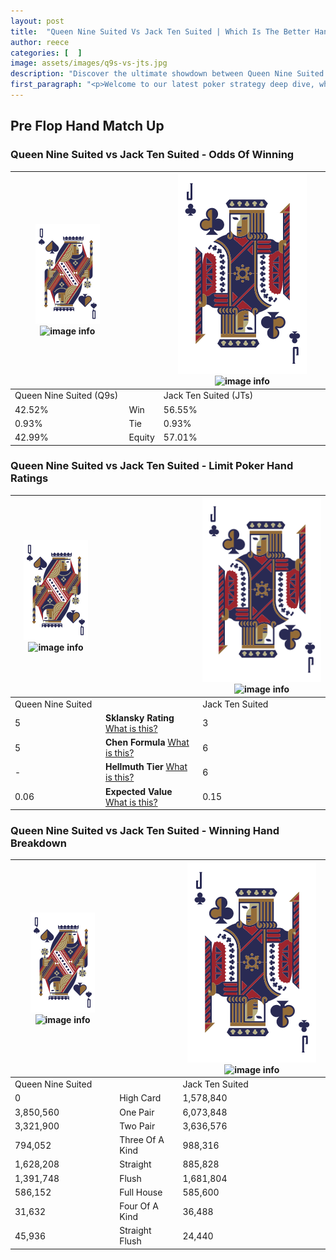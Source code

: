 ```yaml
---
layout: post
title:  "Queen Nine Suited Vs Jack Ten Suited | Which Is The Better Hand In Poker? A Complete Guide"
author: reece
categories: [  ]
image: assets/images/q9s-vs-jts.jpg
description: "Discover the ultimate showdown between Queen Nine Suited and Jack Ten Suited in poker! Uncover the odds, strategies, and scenarios where one hand triumphs over the other. Get ready to up your poker game with this thrilling analysis."
first_paragraph: "<p>Welcome to our latest poker strategy deep dive, where we're pitting two distinct hands against each other in a high-stakes showdown: Queen Nine Suited vs Jack Ten Suited.</p><p>In the dynamic world of poker, every decision counts, and knowing which hand holds the upper hand is key to your success at the table.</p><p>In this article, we'll dissect these two hands, explore the scenarios where one dominates the other, and equip you with the knowledge to make strategic choices that can tip the odds in your favor.</p><p>Get ready to unravel the intriguing dynamics of these poker hands and elevate your game to new heights.</p>"
---
```




[comment]: # (sp0)

## Pre Flop Hand Match Up

<div class="table hand-ratings" markdown="1"> 



### Queen Nine Suited vs Jack Ten Suited - Odds Of Winning


    
| ![image info](assets/images/hand1/Q.png) ![image info](assets/images/hand1/9s.png) |  | ![image info](assets/images/hand2/J.png) ![image info](assets/images/hand2/Ts.png) |
| -------- | -------- | -------- |
| Queen Nine Suited (Q9s) |  | Jack Ten Suited (JTs) |
| 42.52% | Win | 56.55% |
| 0.93% | Tie | 0.93% |
| 42.99% | Equity | 57.01% |




[comment]: # (sp1)



### Queen Nine Suited vs Jack Ten Suited - Limit Poker Hand Ratings


    
| ![image info](assets/images/hand1/Q.png) ![image info](assets/images/hand1/9s.png) |  | ![image info](assets/images/hand2/J.png) ![image info](assets/images/hand2/Ts.png) |
| -------- | -------- | -------- |
| Queen Nine Suited |  | Jack Ten Suited |
| 5 | **Sklansky Rating** [What is this?](/sklansky-rating-explained) | 3 |
| 5 | **Chen Formula** [What is this?](/chen-formula-explained) | 6 |
| - | **Hellmuth Tier** [What is this?](/Hellmuth-tier-explained) | 6 |
| 0.06 | **Expected Value** [What is this?](/expected-value-explained) | 0.15 |




[comment]: # (sp2)



### Queen Nine Suited vs Jack Ten Suited - Winning Hand Breakdown


    
| ![image info](assets/images/hand1/Q.png) ![image info](assets/images/hand1/9s.png) |  | ![image info](assets/images/hand2/J.png) ![image info](assets/images/hand2/Ts.png) |
| -------- | -------- | -------- |
| Queen Nine Suited |  | Jack Ten Suited |
| 0 | High Card | 1,578,840 |
| 3,850,560 | One Pair | 6,073,848 |
| 3,321,900 | Two Pair | 3,636,576 |
| 794,052 | Three Of A Kind | 988,316 |
| 1,628,208 | Straight | 885,828 |
| 1,391,748 | Flush | 1,681,804 |
| 586,152 | Full House | 585,600 |
| 31,632 | Four Of A Kind | 36,488 |
| 45,936 | Straight Flush | 24,440 |




[comment]: # (sp3)



</div>

[comment]: # (sp4)



[comment]: # (sp5)

